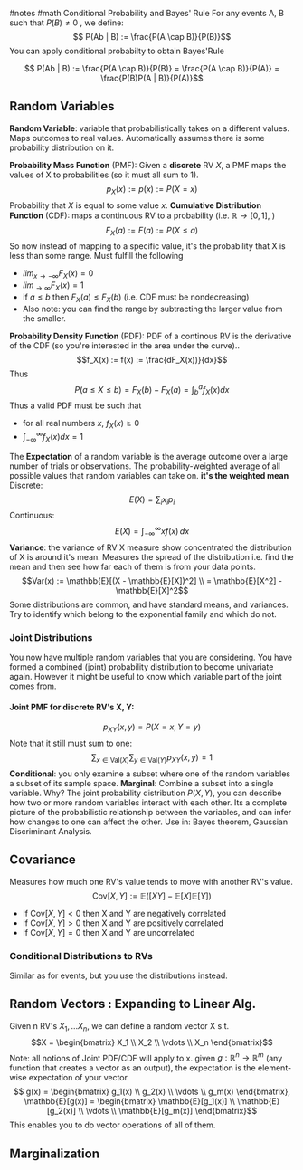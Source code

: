 #notes #math
Conditional Probability and Bayes' Rule
For any events A, B such that $P(B)\neq 0$ , we define:
$$ P(Ab | B) := \frac{P(A \cap B)}{P(B)}$$
You can apply conditional probabilty to obtain Bayes'Rule

$$ P(Ab | B) := \frac{P(A \cap B)}{P(B)} = \frac{P(A \cap B)}{P(A)} = \frac{P(B)P(A | B)}{P(A)}$$

## Random Variables
**Random Variable**: variable that probabilistically takes on a different values. Maps outcomes to real values. Automatically assumes there is some probability distribution on it.

**Probability Mass Function** (PMF): Given a **discrete** RV $X$, a PMF maps the values of X to probabilities (so it must all sum to 1).
$$p_X(x) := p(x) := P(X = x)$$
Probability that $X$ is equal to some value $x$.
**Cumulative Distribution Function** (CDF): maps a continuous RV to a probability (i.e. $\mathbb{R} \rightarrow [0,1]$, )
$$ F_X(a) := F(a) := P(X \leq a)$$
So now instead of mapping to a specific value, it's the probability that X is less than some range.
Must fulfill the following
* $lim_{x \rightarrow -\infty} F_X(x) = 0$
*  $lim_{\rightarrow \infty} F_X(x) = 1$
* if $a \leq b$ then $F_X(a) \leq F_X(b)$ (i.e. CDF must be nondecreasing)
* Also note: you can find the range by subtracting the larger value from the smaller.

**Probability Density Function** (PDF): PDF of a continous RV is the derivative of the CDF (so you're interested in the area under the curve)..
$$f_X(x) := f(x) := \frac{dF_X(x))}{dx}$$
Thus $$P( a \leq X \leq b) = F_X(b) - F_X(a) = \int_{b}^{a} f_X(x)dx$$
Thus a valid PDF must be such that
* for all real numbers $x$, $f_X(x) \geq 0$
* $\int_{-\infty}^{\infty} f_X(x)dx = 1$

The **Expectation** of a random variable is the average outcome over a large number of trials or observations. The probability-weighted average of all possible values that random variables can take on. **it's the weighted mean**
Discrete: $$E(X) = \sum_{i} x_i p_i$$
Continuous: $$E(X) = \int_{-\infty}^\infty x f(x) \, dx$$
**Variance**: the variance of RV X measure show concentrated the distribution of X is around it's mean. Measures the spread of the distribution i.e. find the mean and then see how far each of them is from your data points.
$$Var(x) := \mathbb{E}[(X - \mathbb{E}[X])^2] \\ = \mathbb{E}[X^2] - \mathbb{E}[X]^2$$
Some distributions are common, and have standard means, and variances. Try to identify which belong to the exponential family and which do not. 

### Joint Distributions
You now have multiple random variables that you are considering. You have formed a combined (joint) probability distribution to become univariate again. However it might be useful to know which variable part of the joint comes from.
#### **Joint PMF for discrete RV's X, Y:**
$$p_{XY}(x, y) = P(X = x, Y = y)$$
Note that it still must sum to one:  $$\sum_{x \in \text{Val}(X)} \sum_{y \in \text{Val}(Y)} p_{XY}(x, y) = 1$$
**Conditional**: you only examine a subset where one of the random variables a subset of its sample space.
**Marginal**: Combine a subset into a single variable.
Why? The joint probability distribution $P(X, Y)$, you can describe how two or more random variables interact with each other. Its a complete picture of the probabilistic relationship between the variables, and can infer how changes to one can affect the other.
Use in: Bayes theorem, Gaussian Discriminant Analysis. 


## Covariance
Measures how much one RV's value tends to move with another RV's value. 
$$\text{Cov}[X, Y] := \mathbb{E}([XY] - \mathbb{E}[X]\mathbb{E}[Y])$$
* If $\text{Cov}[X, Y] < 0$ then X and Y are negatively correlated
*  If $\text{Cov}[X, Y] \gt 0$ then X and Y are positively correlated
*  If $\text{Cov}[X, Y] = 0$ then X and Y are  uncorrelated

### Conditional Distributions to RVs
Similar as for events, but you use the distributions instead.

## Random Vectors : Expanding to Linear Alg.
Given n RV's $X_1, ... X_n$, we can define a random vector X s.t. $$X = \begin{bmatrix} X_1 \\ X_2 \\ \vdots \\ X_n \end{bmatrix}$$
Note: all notions of Joint PDF/CDF will apply to x. 
given $g : \mathbb{R}^n \rightarrow \mathbb{R}^m$ (any function that creates a vector as an output), the expectation is the element-wise expectation of your vector.
$$ g(x) = \begin{bmatrix} g_1(x) \\ g_2(x) \\ \vdots \\ g_m(x) \end{bmatrix}, \mathbb{E}[g(x)] = \begin{bmatrix} \mathbb{E}[g_1(x)] \\ \mathbb{E}[g_2(x)] \\ \vdots \\ \mathbb{E}[g_m(x)] \end{bmatrix}$$
This enables you to do vector operations of all of them. 



## Marginalization





